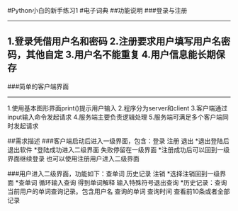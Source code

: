 #Python小白的新手练习1
#电子词典
##功能说明
###登录与注册

---------------------------------
1.登录凭借用户名和密码
2.注册要求用户填写用户名密码，其他自定
3.用户名不能重复
4.用户信息能长期保存
---------------------------------
###简单的客户端界面

---------------------------------
1.使用基本图形界面print()提示用户输入
2.程序分为server和client
3.客户端通过input输入命令发起请求
4.服务端主要负责逻辑处理
5.服务端可满足多个客户端同时发起请求

##需求描述
###客户端启动后进入一级界面，包含：登录 注册 退出
*退出登陆后退出软件
*登陆成功进入二级界面 失败停留在一级界面
*注册成功后可以回到一级界面继续登录 也可以使用注册用户进入二级界面

###用户进入二级界面，功能如下：查单词 历史记录 注销
*选择注销回到一级界面
*查单词 循环输入查询 得到单词解释 输入特殊符号退出查询
*历史记录：查询当前用户的单词查询记录。包含用户名 查询的单词 查询时间
查看前10条或者全部记录




